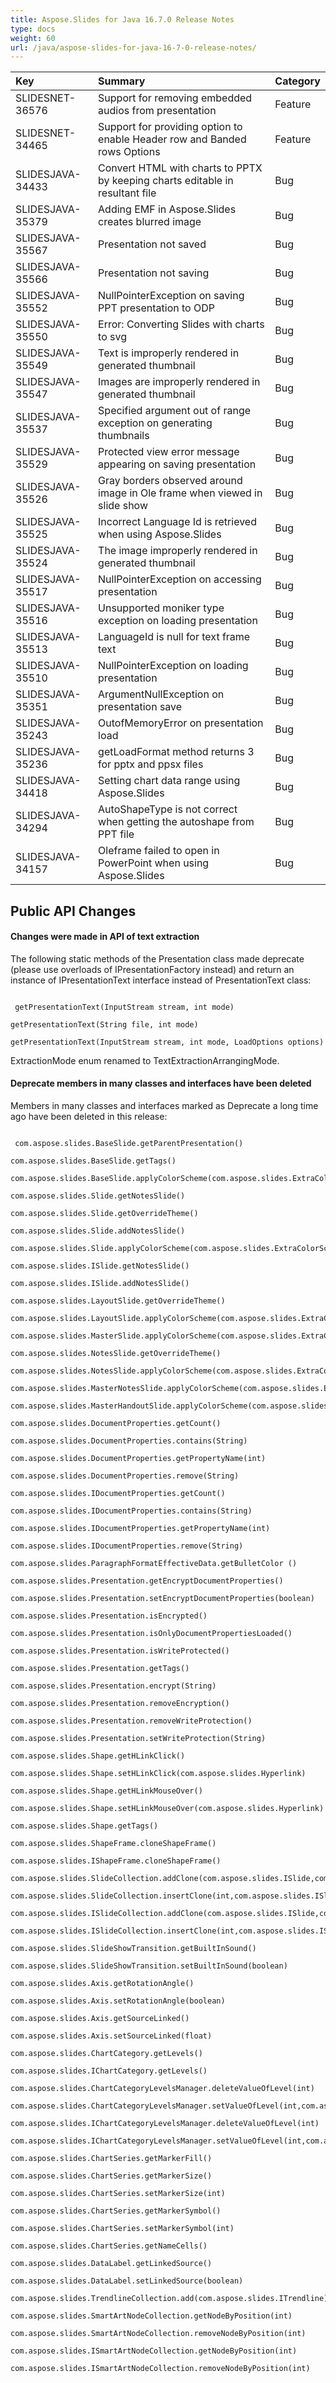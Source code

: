 ```yaml
---
title: Aspose.Slides for Java 16.7.0 Release Notes
type: docs
weight: 60
url: /java/aspose-slides-for-java-16-7-0-release-notes/
---
```


|**Key** |**Summary** |**Category** |
| :- | :- | :- |
|SLIDESNET-36576|Support for removing embedded audios from presentation|Feature|
|SLIDESNET-34465|Support for providing option to enable Header row and Banded rows Options|Feature|
|SLIDESJAVA-34433|Convert HTML with charts to PPTX by keeping charts editable in resultant file|Bug|
|SLIDESJAVA-35379|Adding EMF in Aspose.Slides creates blurred image|Bug|
|SLIDESJAVA-35567|Presentation not saved|Bug|
|SLIDESJAVA-35566|Presentation not saving|Bug|
|SLIDESJAVA-35552|NullPointerException on saving PPT presentation to ODP|Bug|
|SLIDESJAVA-35550|Error: Converting Slides with charts to svg|Bug|
|SLIDESJAVA-35549|Text is improperly rendered in generated thumbnail|Bug|
|SLIDESJAVA-35547|Images are improperly rendered in generated thumbnail|Bug|
|SLIDESJAVA-35537|Specified argument out of range exception on generating thumbnails|Bug|
|SLIDESJAVA-35529|Protected view error message appearing on saving presentation|Bug|
|SLIDESJAVA-35526|Gray borders observed around image in Ole frame when viewed in slide show|Bug|
|SLIDESJAVA-35525|Incorrect Language Id is retrieved when using Aspose.Slides|Bug|
|SLIDESJAVA-35524|The image improperly rendered in generated thumbnail|Bug|
|SLIDESJAVA-35517|NullPointerException on accessing presentation|Bug|
|SLIDESJAVA-35516|Unsupported moniker type exception on loading presentation|Bug|
|SLIDESJAVA-35513|LanguageId is null for text frame text|Bug|
|SLIDESJAVA-35510|NullPointerException on loading presentation|Bug|
|SLIDESJAVA-35351|ArgumentNullException on presentation save|Bug|
|SLIDESJAVA-35243|OutofMemoryError on presentation load|Bug|
|SLIDESJAVA-35236|getLoadFormat method returns 3 for pptx and ppsx files|Bug|
|SLIDESJAVA-34418|Setting chart data range using Aspose.Slides|Bug|
|SLIDESJAVA-34294|AutoShapeType is not correct when getting the autoshape from PPT file|Bug|
|SLIDESJAVA-34157|Oleframe failed to open in PowerPoint when using Aspose.Slides|Bug|
## **Public API Changes**
#### **Changes were made in API of text extraction**
The following static methods of the Presentation class made deprecate (please use overloads of IPresentationFactory instead) and return an instance of IPresentationText interface instead of PresentationText class:

```

 getPresentationText(InputStream stream, int mode)

getPresentationText(String file, int mode)

getPresentationText(InputStream stream, int mode, LoadOptions options)

```

ExtractionMode enum renamed to TextExtractionArrangingMode.
#### **Deprecate members in many classes and interfaces have been deleted**
Members in many classes and interfaces marked as Deprecate a long time ago have been deleted in this release:

```

 com.aspose.slides.BaseSlide.getParentPresentation()

com.aspose.slides.BaseSlide.getTags()

com.aspose.slides.BaseSlide.applyColorScheme(com.aspose.slides.ExtraColorScheme)

com.aspose.slides.Slide.getNotesSlide()

com.aspose.slides.Slide.getOverrideTheme()

com.aspose.slides.Slide.addNotesSlide()

com.aspose.slides.Slide.applyColorScheme(com.aspose.slides.ExtraColorScheme)

com.aspose.slides.ISlide.getNotesSlide()

com.aspose.slides.ISlide.addNotesSlide()

com.aspose.slides.LayoutSlide.getOverrideTheme()

com.aspose.slides.LayoutSlide.applyColorScheme(com.aspose.slides.ExtraColorScheme)

com.aspose.slides.MasterSlide.applyColorScheme(com.aspose.slides.ExtraColorScheme)

com.aspose.slides.NotesSlide.getOverrideTheme()

com.aspose.slides.NotesSlide.applyColorScheme(com.aspose.slides.ExtraColorScheme)

com.aspose.slides.MasterNotesSlide.applyColorScheme(com.aspose.slides.ExtraColorScheme)

com.aspose.slides.MasterHandoutSlide.applyColorScheme(com.aspose.slides.ExtraColorScheme)

com.aspose.slides.DocumentProperties.getCount()

com.aspose.slides.DocumentProperties.contains(String)

com.aspose.slides.DocumentProperties.getPropertyName(int)

com.aspose.slides.DocumentProperties.remove(String)

com.aspose.slides.IDocumentProperties.getCount()

com.aspose.slides.IDocumentProperties.contains(String)

com.aspose.slides.IDocumentProperties.getPropertyName(int)

com.aspose.slides.IDocumentProperties.remove(String)

com.aspose.slides.ParagraphFormatEffectiveData.getBulletColor ()

com.aspose.slides.Presentation.getEncryptDocumentProperties()

com.aspose.slides.Presentation.setEncryptDocumentProperties(boolean)

com.aspose.slides.Presentation.isEncrypted()

com.aspose.slides.Presentation.isOnlyDocumentPropertiesLoaded()

com.aspose.slides.Presentation.isWriteProtected()

com.aspose.slides.Presentation.getTags()

com.aspose.slides.Presentation.encrypt(String)

com.aspose.slides.Presentation.removeEncryption()

com.aspose.slides.Presentation.removeWriteProtection()

com.aspose.slides.Presentation.setWriteProtection(String)

com.aspose.slides.Shape.getHLinkClick()

com.aspose.slides.Shape.setHLinkClick(com.aspose.slides.Hyperlink)

com.aspose.slides.Shape.getHLinkMouseOver()

com.aspose.slides.Shape.setHLinkMouseOver(com.aspose.slides.Hyperlink)

com.aspose.slides.Shape.getTags()

com.aspose.slides.ShapeFrame.cloneShapeFrame()

com.aspose.slides.IShapeFrame.cloneShapeFrame()

com.aspose.slides.SlideCollection.addClone(com.aspose.slides.ISlide,com.aspose.slides.IMasterSlide)

com.aspose.slides.SlideCollection.insertClone(int,com.aspose.slides.ISlide,com.aspose.slides.IMasterSlide)

com.aspose.slides.ISlideCollection.addClone(com.aspose.slides.ISlide,com.aspose.slides.IMasterSlide)

com.aspose.slides.ISlideCollection.insertClone(int,com.aspose.slides.ISlide,com.aspose.slides.IMasterSlide)

com.aspose.slides.SlideShowTransition.getBuiltInSound()

com.aspose.slides.SlideShowTransition.setBuiltInSound(boolean)

com.aspose.slides.Axis.getRotationAngle()

com.aspose.slides.Axis.setRotationAngle(boolean)

com.aspose.slides.Axis.getSourceLinked()

com.aspose.slides.Axis.setSourceLinked(float)

com.aspose.slides.ChartCategory.getLevels()

com.aspose.slides.IChartCategory.getLevels()

com.aspose.slides.ChartCategoryLevelsManager.deleteValueOfLevel(int)

com.aspose.slides.ChartCategoryLevelsManager.setValueOfLevel(int,com.aspose.slides.IChartDataCell)

com.aspose.slides.IChartCategoryLevelsManager.deleteValueOfLevel(int)

com.aspose.slides.IChartCategoryLevelsManager.setValueOfLevel(int,com.aspose.slides.IChartDataCell)

com.aspose.slides.ChartSeries.getMarkerFill()

com.aspose.slides.ChartSeries.getMarkerSize()

com.aspose.slides.ChartSeries.setMarkerSize(int)

com.aspose.slides.ChartSeries.getMarkerSymbol()

com.aspose.slides.ChartSeries.setMarkerSymbol(int)

com.aspose.slides.ChartSeries.getNameCells()

com.aspose.slides.DataLabel.getLinkedSource()

com.aspose.slides.DataLabel.setLinkedSource(boolean)

com.aspose.slides.TrendlineCollection.add(com.aspose.slides.ITrendline)

com.aspose.slides.SmartArtNodeCollection.getNodeByPosition(int)

com.aspose.slides.SmartArtNodeCollection.removeNodeByPosition(int)

com.aspose.slides.ISmartArtNodeCollection.getNodeByPosition(int)

com.aspose.slides.ISmartArtNodeCollection.removeNodeByPosition(int)

```
